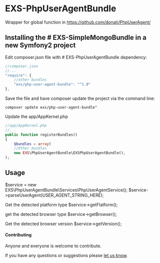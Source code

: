 # EXS-PhpUserAgentBundle
Wrapper for global function in https://github.com/donatj/PhpUserAgent/ 


## Installing the # EXS-SimpleMongoBundle in a new Symfony2 project

Edit composer.json file with # EXS-PhpUserAgentBundle dependency:
``` js
//composer.json
//...
"require": {
    //other bundles
    "exs/php-user-agent-bundle": "^1.0"
},
```
Save the file and have composer update the project via the command line:
``` shell
composer update exs/php-user-agent-bundle"
```

Update the app/AppKernel.php
``` php
//app/AppKernel.php
//...
public function registerBundles()
{
    $bundles = array(
    //Other bundles
    new EXS\PhpUserAgentBundle\EXSPhpUserAgentBundle(),
);
```

## Usage

$service = new EXS\PhpUserAgentBundle\Services\PhpUserAgentService();
$service->parseUserAgent(USER_AGENT_STRING_HERE);

Get the detected platform type
$service->getFlatform();

get the detected browser type
$service->getBrowser();

Get the detected browser version
$service->getVersion();


#### Contributing ####
Anyone and everyone is welcome to contribute.

If you have any questions or suggestions please [let us know][1].


[1]: http://www.ex-situ.com/
